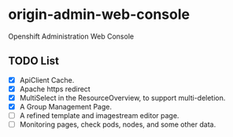 # origin-admin-web-console
Openshift Administration Web Console

## TODO List


- [x] ApiClient Cache.
- [x] Apache https redirect
- [x] MultiSelect in the ResourceOverview, to support multi-deletion.
- [x] A Group Management Page.
- [ ] A refined template and imagestream editor page.
- [ ] Monitoring pages, check pods, nodes, and some other data.